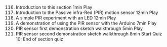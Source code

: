 116. Introduction to this section
     1min
     Play
117. Introduction to the Passive infra-Red (PIR) motion sensor
     12min
     Play
118. A simple PIR experiment with an LED
     12min
     Play
119. A demonstration of using the PIR sensor with the Arduino
     7min
     Play
120. PIR sensor first demonstration sketch walkthrough
     5min
     Play
121. PIR sensor second demonstration sketch walkthrough
     8min
     Start
     Quiz 10: End of section quiz
